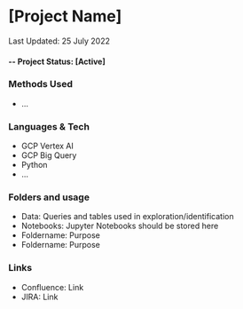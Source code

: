 # [Project Name]

Last Updated: 25 July 2022

#### -- Project Status: [Active]

### Methods Used
* ...

### Languages & Tech
* GCP Vertex AI
* GCP Big Query
* Python
* ...

### Folders and usage
* Data: Queries and tables used in exploration/identification
* Notebooks: Jupyter Notebooks should be stored here
* Foldername: Purpose
* Foldername: Purpose

### Links
* Confluence: Link
* JIRA: Link